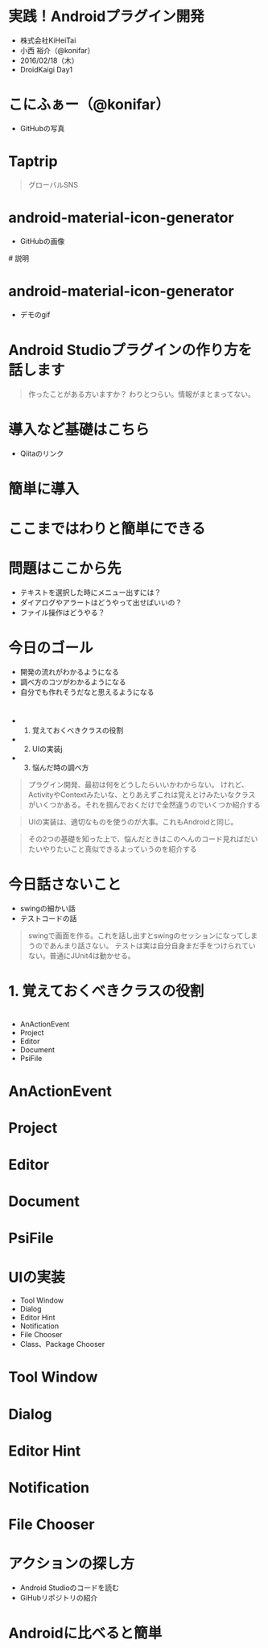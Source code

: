 # 実践！Androidプラグイン開発
* 株式会社KiHeiTai
* 小西 裕介（@konifar）
* 2016/02/18（木）
* DroidKaigi Day1


# こにふぁー（@konifar）
* GitHubの写真


# Taptrip

> グローバルSNS


# android-material-icon-generator
* GitHubの画像


#️ 説明


# android-material-icon-generator
* デモのgif


# Android Studioプラグインの作り方を話します

> 作ったことがある方いますか？
> わりとつらい。情報がまとまってない。


# 導入など基礎はこちら
* Qiitaのリンク


# 簡単に導入



# ここまではわりと簡単にできる



# 問題はここから先
* テキストを選択した時にメニュー出すには？
* ダイアログやアラートはどうやって出せばいいの？
* ファイル操作はどうやる？



# 今日のゴール
* 開発の流れがわかるようになる
* 調べ方のコツがわかるようになる
* 自分でも作れそうだなと思えるようになる



# 
* 1. 覚えておくべきクラスの役割
* 2. UIの実装j
* 3. 悩んだ時の調べ方

> プラグイン開発、最初は何をどうしたらいいかわからない。
> けれど、ActivityやContextみたいな、とりあえずこれは覚えとけみたいなクラスがいくつかある。それを掴んでおくだけで全然違うのでいくつか紹介する

> UIの実装は、適切なものを使うのが大事。これもAndroidと同じ。

> その2つの基礎を知った上で、悩んだときはこのへんのコード見ればだいたいやりたいこと真似できるよっていうのを紹介する


# 今日話さないこと
* swingの細かい話
* テストコードの話

> swingで画面を作る。これを話し出すとswingのセッションになってしまうのであんまり話さない。
> テストは実は自分自身まだ手をつけられていない。普通にJUnit4は動かせる。



# 1. 覚えておくべきクラスの役割


# 
 * AnActionEvent
 * Project
 * Editor
 * Document
 * PsiFile



 # AnActionEvent



 # Project



# Editor





# Document





# PsiFile





# UIの実装

 * Tool Window
 * Dialog
 * Editor Hint
 * Notification
 * File Chooser
 * Class、Package Chooser


# Tool Window



# Dialog



# Editor Hint



# Notification



# File Chooser






# アクションの探し方
* Android Studioのコードを読む
* GiHubリポジトリの紹介



# Androidに比べると簡単



